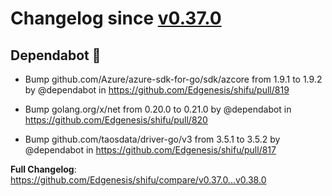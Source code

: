 # Changelog since [v0.37.0](https://github.com/Edgenesis/shifu/releases/tag/v0.37.0)

## Dependabot 🤖

* Bump github.com/Azure/azure-sdk-for-go/sdk/azcore from 1.9.1 to 1.9.2 by @dependabot in https://github.com/Edgenesis/shifu/pull/819

* Bump golang.org/x/net from 0.20.0 to 0.21.0 by @dependabot in https://github.com/Edgenesis/shifu/pull/820

* Bump github.com/taosdata/driver-go/v3 from 3.5.1 to 3.5.2 by @dependabot in https://github.com/Edgenesis/shifu/pull/817

**Full Changelog**: https://github.com/Edgenesis/shifu/compare/v0.37.0...v0.38.0